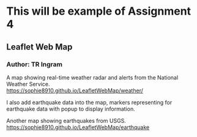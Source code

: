 # This will be example of Assignment 4
## Leaflet Web Map
### Author: TR Ingram

A map showing real-time weather radar and alerts from the National Weather Service.  
 <https://sophie8910.github.io/LeafletWebMap/weather/>

I also add earthquake data into the map, markers representing for earthquake data with popup to display information. 

Another map showing earthquakes from USGS.   
<https://sophie8910.github.io/LeafletWebMap/earthquake>  

